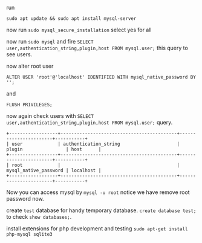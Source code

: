 run

`sudo apt update && sudo apt install mysql-server`

now run `sudo mysql_secure_installation` select yes for all

now run `sudo mysql` and fire `SELECT user,authentication_string,plugin,host FROM mysql.user;` this query to see users.

now alter root user 

`ALTER USER 'root'@'localhost' IDENTIFIED WITH mysql_native_password BY '';`

and

`FLUSH PRIVILEGES;`

now again check users with `SELECT user,authentication_string,plugin,host FROM mysql.user;` query. 

```
+------------------+-------------------------------------------+-----------------------+-----------+
| user             | authentication_string                     | plugin                | host      |
+------------------+-------------------------------------------+-----------------------+-----------+
| root             |                                           | mysql_native_password | localhost |
+------------------+-------------------------------------------+-----------------------+-----------+
```

Now you can access mysql by `mysql -u root` notice we have remove root password now. 

create `test` database for handy temporary database. `create database test;` to check `show databases;`. 

install extensions for php development and testing `sudo apt-get install php-mysql sqlite3`
